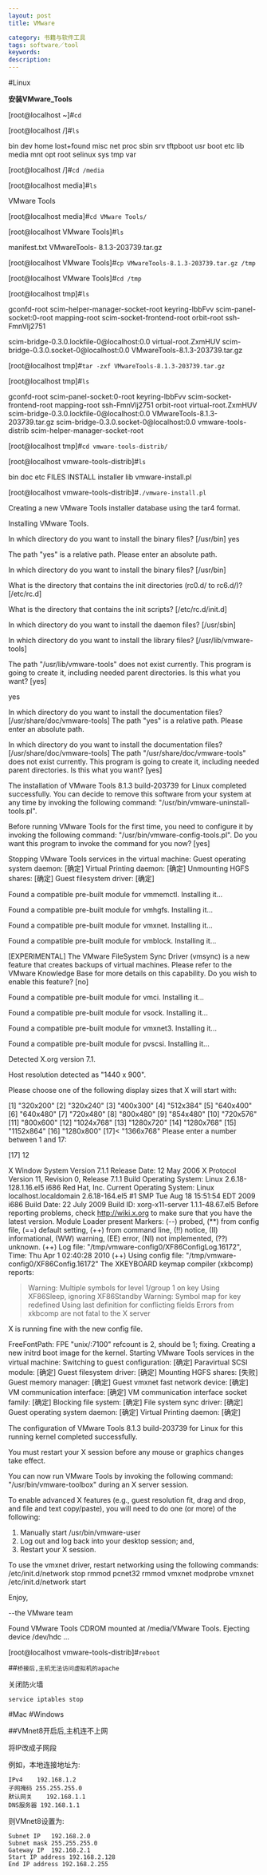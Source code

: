 ```yaml
---
layout: post
title: VMware

category: 书籍与软件工具
tags: software／tool
keywords: 
description: 
---
```

#Linux

**安装VMware_Tools**

[root@localhost ~]#`cd`

[root@localhost /]#`ls`

bin   dev home lost+found misc net proc sbin     srv tftpboot usr
boot etc lib   media       mnt   opt root selinux sys tmp       var

[root@localhost /]#`cd /media`

[root@localhost media]#`ls`

VMware Tools

[root@localhost media]#`cd VMware Tools/`

[root@localhost VMware Tools]#`ls`

manifest.txt VMwareTools- 8.1.3-203739.tar.gz

[root@localhost VMware Tools]#`cp VMwareTools-8.1.3-203739.tar.gz /tmp`

[root@localhost VMware Tools]#`cd /tmp`

[root@localhost tmp]#`ls`

gconfd-root                                 scim-helper-manager-socket-root
keyring-lbbFvv                              scim-panel-socket:0-root
mapping-root                                scim-socket-frontend-root
orbit-root                                  ssh-FmnVlj2751

scim-bridge-0.3.0.lockfile-0@localhost:0.0 virtual-root.ZxmHUV
scim-bridge-0.3.0.socket-0@localhost:0.0    VMwareTools-8.1.3-203739.tar.gz

[root@localhost tmp]#`tar -zxf VMwareTools-8.1.3-203739.tar.gz`

[root@localhost tmp]#`ls`

gconfd-root                                 scim-panel-socket:0-root
keyring-lbbFvv                              scim-socket-frontend-root
mapping-root                                ssh-FmnVlj2751
orbit-root                                  virtual-root.ZxmHUV
scim-bridge-0.3.0.lockfile-0@localhost:0.0 VMwareTools-8.1.3-203739.tar.gz
scim-bridge-0.3.0.socket-0@localhost:0.0    vmware-tools-distrib
scim-helper-manager-socket-root

[root@localhost tmp]#`cd vmware-tools-distrib/`

[root@localhost vmware-tools-distrib]#`ls`

bin doc etc FILES INSTALL installer lib vmware-install.pl

[root@localhost vmware-tools-distrib]#`./vmware-install.pl`

Creating a new VMware Tools installer database using the tar4 format.

Installing VMware Tools.

In which directory do you want to install the binary files?
[/usr/bin] yes  

The path "yes" is a relative path. Please enter an absolute path.

In which directory do you want to install the binary files?
[/usr/bin]

What is the directory that contains the init directories (rc0.d/ to rc6.d/)?
[/etc/rc.d]

What is the directory that contains the init scripts?
[/etc/rc.d/init.d]

In which directory do you want to install the daemon files?
[/usr/sbin]

In which directory do you want to install the library files?
[/usr/lib/vmware-tools]

The path "/usr/lib/vmware-tools" does not exist currently. This program is
going to create it, including needed parent directories. Is this what you want?
[yes]

yes  

In which directory do you want to install the documentation files?
[/usr/share/doc/vmware-tools]
The path "yes" is a relative path. Please enter an absolute path.

In which directory do you want to install the documentation files?
[/usr/share/doc/vmware-tools]
The path "/usr/share/doc/vmware-tools" does not exist currently. This program
is going to create it, including needed parent directories. Is this what you
want? [yes]

The installation of VMware Tools 8.1.3 build-203739 for Linux completed
successfully. You can decide to remove this software from your system at any
time by invoking the following command: "/usr/bin/vmware-uninstall-tools.pl".

Before running VMware Tools for the first time, you need to configure it by
invoking the following command: "/usr/bin/vmware-config-tools.pl". Do you want
this program to invoke the command for you now? [yes]

Stopping VMware Tools services in the virtual machine:
Guest operating system daemon:                          [确定]
Virtual Printing daemon:                                [确定]
Unmounting HGFS shares:                                 [确定]
Guest filesystem driver:                                [确定]

Found a compatible pre-built module for vmmemctl. Installing it...

Found a compatible pre-built module for vmhgfs. Installing it...

Found a compatible pre-built module for vmxnet. Installing it...

Found a compatible pre-built module for vmblock. Installing it...

[EXPERIMENTAL] The VMware FileSystem Sync Driver (vmsync) is a new feature that
creates backups of virtual machines. Please refer to the VMware Knowledge Base
for more details on this capability. Do you wish to enable this feature?
[no]

Found a compatible pre-built module for vmci. Installing it...

Found a compatible pre-built module for vsock. Installing it...

Found a compatible pre-built module for vmxnet3. Installing it...

Found a compatible pre-built module for pvscsi. Installing it...

Detected X.org version 7.1.

Host resolution detected as "1440 x 900".

Please choose one of the following display sizes that X will start with:

[1] "320x200"
[2] "320x240"
[3] "400x300"
[4] "512x384"
[5] "640x400"
[6] "640x480"
[7] "720x480"
[8] "800x480"
[9] "854x480"
[10] "720x576"
[11] "800x600"
[12] "1024x768"
[13] "1280x720"
[14] "1280x768"
[15] "1152x864"
[16] "1280x800"
[17]< "1366x768"
Please enter a number between 1 and 17:

[17] 12  


X Window System Version 7.1.1
Release Date: 12 May 2006
X Protocol Version 11, Revision 0, Release 7.1.1
Build Operating System: Linux 2.6.18-128.1.16.el5 i686 Red Hat, Inc.
Current Operating System: Linux localhost.localdomain 2.6.18-164.el5 #1 SMP Tue Aug 18 15:51:54 EDT 2009 i686
Build Date: 22 July 2009
Build ID: xorg-x11-server 1.1.1-48.67.el5
Before reporting problems, check http://wiki.x.org
to make sure that you have the latest version.
Module Loader present
Markers: (--) probed, (**) from config file, (==) default setting,
(++) from command line, (!!) notice, (II) informational,
(WW) warning, (EE) error, (NI) not implemented, (??) unknown.
(++) Log file: "/tmp/vmware-config0/XF86ConfigLog.16172", Time: Thu Apr 1 02:40:28 2010
(++) Using config file: "/tmp/vmware-config0/XF86Config.16172"
The XKEYBOARD keymap compiler (xkbcomp) reports:
> Warning:          Multiple symbols for level 1/group 1 on key <I5F>
>                   Using XF86Sleep, ignoring XF86Standby
> Warning:          Symbol map for key <I5F> redefined
>                   Using last definition for conflicting fields
Errors from xkbcomp are not fatal to the X server

X is running fine with the new config file.

FreeFontPath: FPE "unix/:7100" refcount is 2, should be 1; fixing.
Creating a new initrd boot image for the kernel.
Starting VMware Tools services in the virtual machine:
Switching to guest configuration:                       [确定]
Paravirtual SCSI module:                                [确定]
Guest filesystem driver:                                [确定]
Mounting HGFS shares:                                   [失败]
Guest memory manager:                                   [确定]
Guest vmxnet fast network device:                       [确定]
VM communication interface:                             [确定]
VM communication interface socket family:               [确定]
Blocking file system:                                   [确定]
File system sync driver:                                [确定]
Guest operating system daemon:                          [确定]
Virtual Printing daemon:                                [确定]

The configuration of VMware Tools 8.1.3 build-203739 for Linux for this running
kernel completed successfully.

You must restart your X session before any mouse or graphics changes take
effect.

You can now run VMware Tools by invoking the following command:
"/usr/bin/vmware-toolbox" during an X server session.

To enable advanced X features (e.g., guest resolution fit, drag and drop, and
file and text copy/paste), you will need to do one (or more) of the following:
1. Manually start /usr/bin/vmware-user
2. Log out and log back into your desktop session; and,
3. Restart your X session.

To use the vmxnet driver, restart networking using the following commands:
/etc/init.d/network stop
rmmod pcnet32
rmmod vmxnet
modprobe vmxnet
/etc/init.d/network start

Enjoy,

--the VMware team

Found VMware Tools CDROM mounted at /media/VMware Tools. Ejecting device
/dev/hdc ...

[root@localhost vmware-tools-distrib]#`reboot`

##`桥接后,主机无法访问虚拟机的apache`

关闭防火墙

```
service iptables stop
```

#Mac
#Windows

##VMnet8开启后,主机连不上网

将IP改成子网段

例如，本地连接地址为:

```
IPv4 	192.168.1.2
子网掩码 255.255.255.0
默认网关	192.168.1.1
DNS服务器 192.168.1.1
```

则VMnet8设置为:

```
Subnet IP	192.168.2.0
Subnet mask	255.255.255.0
Gateway IP	192.168.2.1
Start IP address 192.168.2.128
End IP address 192.168.2.255
```


